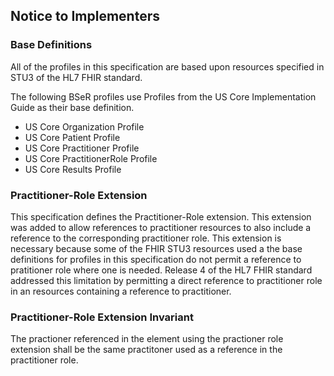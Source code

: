 ## Notice to Implementers

### Base Definitions

All of the profiles in this specification are based upon resources specified in STU3 of the HL7 FHIR standard.

The following BSeR profiles use Profiles from the US Core Implementation Guide as their base definition. 

* US Core Organization Profile
* US Core Patient Profile
* US Core Practitioner Profile
* US Core PractitionerRole Profile
* US Core Results Profile

### Practitioner-Role Extension

This specification defines the Practitioner-Role extension. This extension was added to allow references to practitioner resources to also include a reference to the corresponding practitioner role.
This extension is necessary because some of the FHIR STU3 resources used a the base definitions for profiles in this specification do not permit a reference to pratitioner role where one is needed. Release 4 of the HL7 FHIR standard addressed this limitation by permitting a direct reference to practitioner role in an resources containing a reference to practitioner.

### Practitioner-Role Extension Invariant

The practioner referenced in the element using the practioner role extension shall be the same practitoner used as a reference in the practitioner role.
